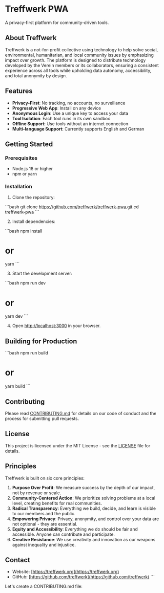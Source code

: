 # Treffwerk PWA

A privacy-first platform for community-driven tools.

## About Treffwerk

Treffwerk is a not-for-profit collective using technology to help solve social, environmental, humanitarian, and local community issues by emphasizing impact over growth. The platform is designed to distribute technology developed by the Verein members or its collaborators, ensuring a consistent experience across all tools while upholding data autonomy, accessibility, and total anonymity by design.

## Features

- **Privacy-First**: No tracking, no accounts, no surveillance
- **Progressive Web App**: Install on any device
- **Anonymous Login**: Use a unique key to access your data
- **Tool Isolation**: Each tool runs in its own sandbox
- **Offline Support**: Use tools without an internet connection
- **Multi-language Support**: Currently supports English and German

## Getting Started

### Prerequisites

- Node.js 18 or higher
- npm or yarn

### Installation

1. Clone the repository:

\`\`\`bash
git clone https://github.com/treffwerk/treffwerk-pwa.git
cd treffwerk-pwa
\`\`\`

2. Install dependencies:

\`\`\`bash
npm install
# or
yarn
\`\`\`

3. Start the development server:

\`\`\`bash
npm run dev
# or
yarn dev
\`\`\`

4. Open [http://localhost:3000](http://localhost:3000) in your browser.

## Building for Production

\`\`\`bash
npm run build
# or
yarn build
\`\`\`

## Contributing

Please read [CONTRIBUTING.md](CONTRIBUTING.md) for details on our code of conduct and the process for submitting pull requests.

## License

This project is licensed under the MIT License - see the [LICENSE](LICENSE) file for details.

## Principles

Treffwerk is built on six core principles:

1. **Purpose Over Profit**: We measure success by the depth of our impact, not by revenue or scale.
2. **Community-Centered Action**: We prioritize solving problems at a local level, creating benefits for real communities.
3. **Radical Transparency**: Everything we build, decide, and learn is visible to our members and the public.
4. **Empowering Privacy**: Privacy, anonymity, and control over your data are not optional - they are essential.
5. **Equity and Accessibility**: Everything we do should be fair and accessible. Anyone can contribute and participate.
6. **Creative Resistance**: We use creativity and innovation as our weapons against inequality and injustice.

## Contact

- Website: [https://treffwerk.org](https://treffwerk.org)
- GitHub: [https://github.com/treffwerk](https://github.com/treffwerk)
\`\`\`

Let's create a CONTRIBUTING.md file:
